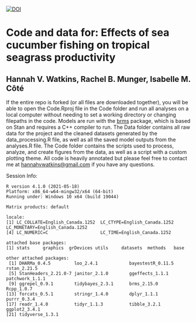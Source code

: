 [![DOI](https://zenodo.org/badge/632645870.svg)](https://zenodo.org/badge/latestdoi/632645870)
# Code and data for: Effects of sea cucumber fishing on tropical seagrass productivity
## Hannah V. Watkins, Rachel B. Munger, Isabelle M. Côté

If the entire repo is forked (or all files are downloaded together), you will be able to open the Code.Rproj file in the Code folder and run all analyses on a local computer without needing to set a working directory or changing filepaths in the code. Models are run with the [brms](https://cran.r-project.org/web/packages/brms/index.html) package, which is based on Stan and requires a C++ compiler to run. The Data folder contains all raw data for the project and the cleaned datasets generated by the data_processing.R file, as well as all the saved model outputs from the analyses.R file. The Code folder contains the scripts used to process, analyze, and create figures from the data, as well as a script with a custom plotting theme. All code is heavily annotated but please feel free to contact me at hannahvwatkins@gmail.com if you have any questions.

Session Info:
```
R version 4.1.0 (2021-05-18)
Platform: x86_64-w64-mingw32/x64 (64-bit)
Running under: Windows 10 x64 (build 19044)

Matrix products: default

locale:
[1] LC_COLLATE=English_Canada.1252  LC_CTYPE=English_Canada.1252    LC_MONETARY=English_Canada.1252
[4] LC_NUMERIC=C                    LC_TIME=English_Canada.1252    

attached base packages:
[1] stats     graphics  grDevices utils     datasets  methods   base     

other attached packages:
 [1] DHARMa_0.4.5         loo_2.4.1            bayestestR_0.11.5    rstan_2.21.5        
 [5] StanHeaders_2.21.0-7 janitor_2.1.0        ggeffects_1.1.1      patchwork_1.1.1     
 [9] ggrepel_0.9.1        tidybayes_2.3.1      brms_2.15.0          Rcpp_1.0.7          
[13] forcats_0.5.1        stringr_1.4.0        dplyr_1.1.1          purrr_0.3.4         
[17] readr_1.4.0          tidyr_1.1.3          tibble_3.2.1         ggplot2_3.4.1       
[21] tidyverse_1.3.1     
```
